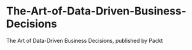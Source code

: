 


# The-Art-of-Data-Driven-Business-Decisions
The Art of Data-Driven Business Decisions, published by Packt
